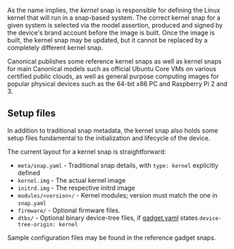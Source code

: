 As the name implies, the _kernel_ snap is responsible for defining the Linux kernel that will run in a snap-based system. The correct kernel snap for a given system is selected via the model assertion, produced and signed by the device's brand account before the image is built. Once the image is built, the kernel snap may be updated, but it cannot be replaced by a completely different kernel snap.

Canonical publishes some reference kernel snaps as well as kernel snaps for main Canonical models such as official Ubuntu Core VMs on various certified public clouds, as well as general purpose computing images for popular physical devices such as the 64-bit x86 PC and Raspberry Pi 2 and 3.

## Setup files

In addition to traditional snap metadata, the kernel snap also holds some setup files fundamental to the initialization and lifecycle of the device.

The current layout for a kernel snap is straightforward:

- `meta/snap.yaml` - Traditional snap details, with `type: kernel` explicitly defined
- `kernel.img` - The actual kernel image
- `initrd.img` - The respective initrd image
- `modules/<version>/` - Kernel modules; version must match the one in `snap.yaml`
- `firmware/` - Optional firmware files.
- `dtbs/` - Optional binary device-tree files, if [gadget.yaml](/t/the-gadget-snap/696/2) states `device-tree-origin: kernel`

Sample configuration files may be found in the reference gadget snaps.